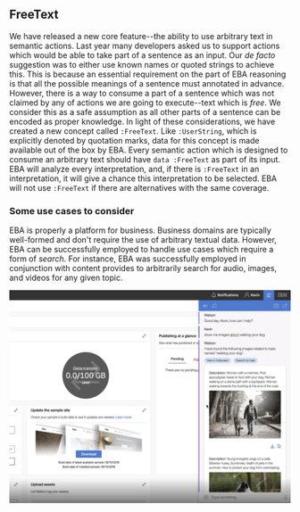 ## FreeText

We have released a new core feature--the ability to use arbitrary text in semantic actions. Last year many developers asked us to support actions which would be able to take part of a sentence as an input. Our _de facto_ suggestion was to either use known names or quoted strings to achieve this. This is because an essential requirement on the part of EBA reasoning is that all the possible meanings of a sentence must annotated in advance. However, there is a way to consume a part of a sentence which was not claimed by any of actions we are going to execute--text which is _free_. We consider this as a safe assumption as all other parts of a sentence can be encoded as proper knowledge. In light of these considerations, we have created a new concept called `:FreeText`. Like `:UserString`, which is explicitly denoted by quotation marks, data for this concept is made available out of the box by EBA. Every semantic action which is designed to consume an arbitrary text should have `data :FreeText` as part of its input. EBA will analyze every interpretation, and, if there is `:FreeText` in an interpretation, it will give a chance this interpretation to be selected. EBA will not use `:FreeText` if there are alternatives with the same coverage.

### Some use cases to consider

EBA is properly a platform for business. Business domains are typically well-formed and don't require the use of arbitrary textual data. However, EBA can be successfully employed to handle use cases which require a form of _search_. For instance, EBA was successfully employed in conjunction with content provides to arbitrarily search for audio, images, and videos for any given topic.

[![Freetext example](../images/freetext-example.png "Freetext example")](../images/freetext-example.png)
